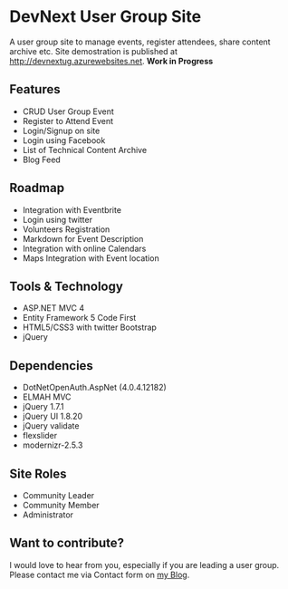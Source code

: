 DevNext User Group Site
=======================

A user group site to manage events, register attendees, share content archive etc. Site demostration is published at http://devnextug.azurewebsites.net. 
<strong>Work in Progress</strong>

Features
--------
* CRUD User Group Event
* Register to Attend Event
* Login/Signup on site
* Login using Facebook
* List of Technical Content Archive
* Blog Feed

Roadmap
-------
* Integration with Eventbrite
* Login using twitter
* Volunteers Registration
* Markdown for Event Description
* Integration with online Calendars
* Maps Integration with Event location

Tools & Technology
------------------
* ASP.NET MVC 4
* Entity Framework 5 Code First
* HTML5/CSS3 with twitter Bootstrap
* jQuery

Dependencies
------------
* DotNetOpenAuth.AspNet (4.0.4.12182)
* ELMAH MVC
* jQuery 1.7.1
* jQuery UI 1.8.20
* jQuery validate 
* flexslider
* modernizr-2.5.3

Site Roles
----------
* Community Leader
* Community Member
* Administrator

Want to contribute?
-------------------
I would love to hear from you, especially if you are leading a user group. Please contact me via Contact form on [my Blog](http://www.adilmughal.com/).